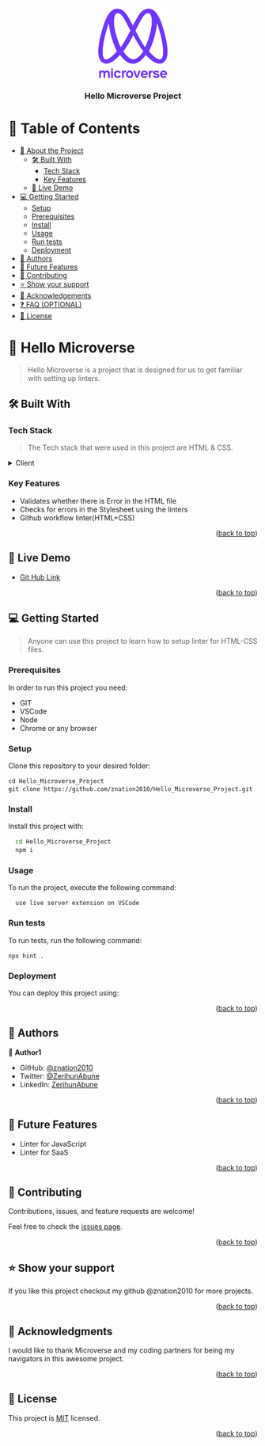 <a name="readme-top"></a>

<div align="center">
  <!-- You are encouraged to replace this logo with your own! Otherwise you can also remove it. -->
  <img src="murple_logo.png" alt="logo" width="140"  height="auto" />
  <br/>

  <h3><b>Hello Microverse Project</b></h3>

</div>

<!-- TABLE OF CONTENTS -->

# 📗 Table of Contents

- [📖 About the Project](#about-project)
  - [🛠 Built With](#built-with)
    - [Tech Stack](#tech-stack)
    - [Key Features](#key-features)
  - [🚀 Live Demo](#live-demo)
- [💻 Getting Started](#getting-started)
  - [Setup](#setup)
  - [Prerequisites](#prerequisites)
  - [Install](#install)
  - [Usage](#usage)
  - [Run tests](#run-tests)
  - [Deployment](#deployment)
- [👥 Authors](#authors)
- [🔭 Future Features](#future-features)
- [🤝 Contributing](#contributing)
- [⭐️ Show your support](#support)
- [🙏 Acknowledgements](#acknowledgements)
- [❓ FAQ (OPTIONAL)](#faq)
- [📝 License](#license)

<!-- PROJECT DESCRIPTION -->

# 📖 Hello Microverse

<a name="about-project"></a>

> Hello Microverse is a project that is designed for us to get familiar with setting up linters.

## 🛠 Built With <a name="built-with"></a>

### Tech Stack <a name="tech-stack"></a>

> The Tech stack that were used in this project are HTML & CSS.

<details>
  <summary>Client</summary>
  <ul>
    <li><a href="https://reactjs.org/">HTML & CSS</a></li>
  </ul>
</details>

<!-- Features -->

### Key Features <a name="key-features"></a>

- Validates whether there is Error in the HTML file
- Checks for errors in the Stylesheet using the linters
- Github workflow linter(HTML+CSS)

<p align="right">(<a href="#readme-top">back to top</a>)</p>

<!-- LIVE DEMO -->

## 🚀 Live Demo <a name="live-demo"></a>

- [Git Hub Link](https://github.com/znation2010/Hello_Microverse_Project)

<p align="right">(<a href="#readme-top">back to top</a>)</p>

<!-- GETTING STARTED -->

## 💻 Getting Started <a name="getting-started"></a>

> Anyone can use this project to learn how to setup linter for HTML-CSS files.

### Prerequisites

In order to run this project you need:

- GIT
- VSCode
- Node
- Chrome or any browser

### Setup

Clone this repository to your desired folder:

```
cd Hello_Microverse_Project
git clone https://github.com/znation2010/Hello_Microverse_Project.git
```

### Install

Install this project with:

```sh
  cd Hello_Microverse_Project
  npm i
```

### Usage

To run the project, execute the following command:

```
  use live server extension on VSCode
```

### Run tests

To run tests, run the following command:

```
npx hint .
```

### Deployment

You can deploy this project using:

<!--
Example:

```sh

```
 -->

<p align="right">(<a href="#readme-top">back to top</a>)</p>

<!-- AUTHORS -->

## 👥 Authors <a name="authors"></a>

👤 **Author1**

- GitHub: [@znation2010](https://github.com/znation2010)
- Twitter: [@ZerihunAbune](https://twitter.com/zerihunabune)
- LinkedIn: [ZerihunAbune](https://linkedin.com/in/zerihun-abune-4bb11b196/)

<p align="right">(<a href="#readme-top">back to top</a>)</p>

<!-- FUTURE FEATURES -->

## 🔭 Future Features <a name="future-features"></a>

- Linter for JavaScript
- Linter for SaaS

<p align="right">(<a href="#readme-top">back to top</a>)</p>

<!-- CONTRIBUTING -->

## 🤝 Contributing <a name="contributing"></a>

Contributions, issues, and feature requests are welcome!

Feel free to check the [issues page](../../issues/).

<p align="right">(<a href="#readme-top">back to top</a>)</p>

<!-- SUPPORT -->

## ⭐️ Show your support <a name="support"></a>

If you like this project checkout my github @znation2010 for more projects.

<p align="right">(<a href="#readme-top">back to top</a>)</p>

<!-- ACKNOWLEDGEMENTS -->

## 🙏 Acknowledgments <a name="acknowledgements"></a>

I would like to thank Microverse and my coding partners for being my navigators in this awesome project.

<p align="right">(<a href="#readme-top">back to top</a>)</p>

<!-- LICENSE -->

## 📝 License <a name="license"></a>

This project is [MIT](./LICENSE) licensed.

<p align="right">(<a href="#readme-top">back to top</a>)</p>
